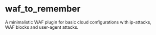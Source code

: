 # waf_to_remember
A minimalistic WAF plugin for basic cloud configurations with ip-attacks, WAF blocks and user-agent attacks.
